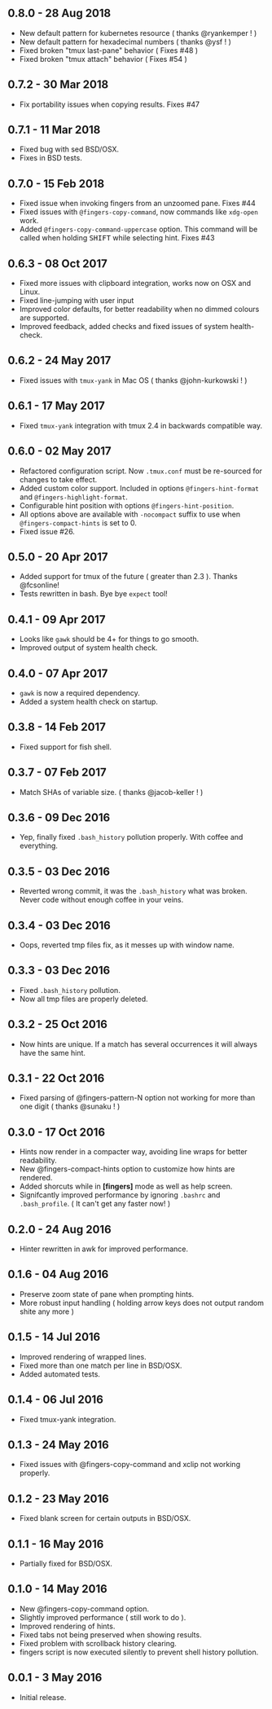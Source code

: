 ## 0.8.0 - 28 Aug 2018

* New default pattern for kubernetes resource ( thanks @ryankemper ! )
* New default pattern for hexadecimal numbers ( thanks @ysf ! )
* Fixed broken "tmux last-pane" behavior ( Fixes #48 )
* Fixed broken "tmux attach" behavior ( Fixes #54 )

## 0.7.2 - 30 Mar 2018

* Fix portability issues when copying results. Fixes #47

## 0.7.1 - 11 Mar 2018

* Fixed bug with sed BSD/OSX.
* Fixes in BSD tests.

## 0.7.0 - 15 Feb 2018

* Fixed issue when invoking fingers from an unzoomed pane. Fixes #44
* Fixed issues with `@fingers-copy-command`, now commands like `xdg-open` work.
* Added `@fingers-copy-command-uppercase` option. This command will be called
  when holding <kbd>SHIFT</kbd> while selecting hint. Fixes #43

## 0.6.3 - 08 Oct 2017

* Fixed more issues with clipboard integration, works now on OSX and Linux.
* Fixed line-jumping with user input
* Improved color defaults, for better readability when no dimmed colours are supported.
* Improved feedback, added checks and fixed issues of system health-check.

## 0.6.2 - 24 May 2017

* Fixed issues with `tmux-yank` in Mac OS ( thanks @john-kurkowski ! )

## 0.6.1 - 17 May 2017

* Fixed `tmux-yank` integration with tmux 2.4 in backwards compatible way.

## 0.6.0 - 02 May 2017

* Refactored configuration script. Now `.tmux.conf` must be re-sourced for changes to take effect.
* Added custom color support. Included in options `@fingers-hint-format` and `@fingers-highlight-format`.
* Configurable hint position with options `@fingers-hint-position`.
* All options above are available with `-nocompact` suffix to use when `@fingers-compact-hints` is set to 0.
* Fixed issue #26.

## 0.5.0 - 20 Apr 2017

* Added support for tmux of the future ( greater than 2.3 ). Thanks @fcsonline!
* Tests rewritten in bash. Bye bye `expect` tool!

## 0.4.1 - 09 Apr 2017

* Looks like `gawk` should be 4+ for things to go smooth.
* Improved output of system health check.

## 0.4.0 - 07 Apr 2017

* `gawk` is now a required dependency.
* Added a system health check on startup.

## 0.3.8 - 14 Feb 2017

* Fixed support for fish shell.

## 0.3.7 - 07 Feb 2017

* Match SHAs of variable size. ( thanks @jacob-keller ! )

## 0.3.6 - 09 Dec 2016

* Yep, finally fixed `.bash_history` pollution properly. With coffee and
  everything.

## 0.3.5 - 03 Dec 2016

* Reverted wrong commit, it was the `.bash_history` what was broken. Never code
  without enough coffee in your veins.

## 0.3.4 - 03 Dec 2016

* Oops, reverted tmp files fix, as it messes up with window name.

## 0.3.3 - 03 Dec 2016

* Fixed `.bash_history` pollution.
* Now all tmp files are properly deleted.

## 0.3.2 - 25 Oct 2016

* Now hints are unique. If a match has several occurrences it will always have
  the same hint.

## 0.3.1 - 22 Oct 2016

* Fixed parsing of @fingers-pattern-N option not working for more than one
  digit ( thanks @sunaku ! )

## 0.3.0 - 17 Oct 2016

* Hints now render in a compacter way, avoiding line wraps for better
  readability.
* New @fingers-compact-hints option to customize how hints are rendered.
* Added shorcuts while in **[fingers]** mode as well as help screen.
* Signifcantly improved performance by ignoring `.bashrc` and `.bash_profile`.
  ( It can't get any faster now! )

## 0.2.0 - 24 Aug 2016

* Hinter rewritten in awk for improved performance.

## 0.1.6 - 04 Aug 2016

* Preserve zoom state of pane when prompting hints.
* More robust input handling ( holding arrow keys does not output random shite
  any more )

## 0.1.5 - 14 Jul 2016

* Improved rendering of wrapped lines.
* Fixed more than one match per line in BSD/OSX.
* Added automated tests.

## 0.1.4 - 06 Jul 2016

* Fixed tmux-yank integration.

## 0.1.3 - 24 May 2016

* Fixed issues with @fingers-copy-command and xclip not working properly.

## 0.1.2 - 23 May 2016

* Fixed blank screen for certain outputs in BSD/OSX.

## 0.1.1 - 16 May 2016

* Partially fixed for BSD/OSX.

## 0.1.0 - 14 May 2016

* New @fingers-copy-command option.
* Slightly improved performance ( still work to do ).
* Improved rendering of hints.
* Fixed tabs not being preserved when showing results.
* Fixed problem with scrollback history clearing.
* fingers script is now executed silently to prevent shell history pollution.

## 0.0.1 - 3 May 2016

* Initial release.
